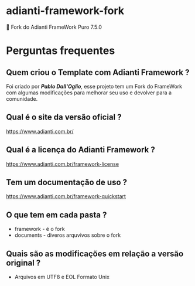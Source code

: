 # adianti-framework-fork
:elephant: Fork do Adianti FrameWork Puro 7.5.0

# Perguntas frequentes

## Quem criou o Template com Adianti Framework ?
Foi criado por ***Pablo Dall'Oglio***, esse projeto tem um Fork do FrameWork com algumas modificações para melhorar seu uso e devolver para a comunidade.

## Qual é o site da versão oficial ?
https://www.adianti.com.br/

## Qual é a licença do Adianti Framework ?
https://www.adianti.com.br/framework-license

## Tem um documentação de uso ?
https://www.adianti.com.br/framework-quickstart

## O que tem em cada pasta ?
* framework - é o fork 
* documents - diveros arquvivos sobre o fork

## Quais são as modificações em relação a versão original ?
* Arquivos em UTF8 e EOL Formato Unix
